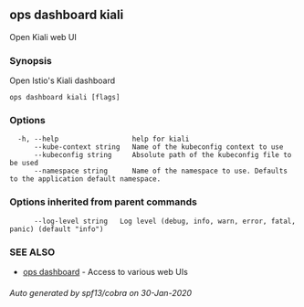 ## ops dashboard kiali

Open Kiali web UI

### Synopsis

Open Istio's Kiali dashboard

```
ops dashboard kiali [flags]
```

### Options

```
  -h, --help                  help for kiali
      --kube-context string   Name of the kubeconfig context to use
      --kubeconfig string     Absolute path of the kubeconfig file to be used
      --namespace string      Name of the namespace to use. Defaults to the application default namespace.
```

### Options inherited from parent commands

```
      --log-level string   Log level (debug, info, warn, error, fatal, panic) (default "info")
```

### SEE ALSO

* [ops dashboard](ops_dashboard.md)	 - Access to various web UIs

###### Auto generated by spf13/cobra on 30-Jan-2020
